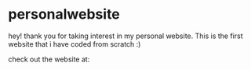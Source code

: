 # personalwebsite
hey! thank you for taking interest in my personal website. This is the first website that i have coded from scratch :) 

check out the website at: 